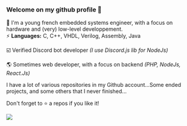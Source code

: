 ### Welcome on my github profile 👋

💬 I'm a young french embedded systems engineer, with a focus on hardware and (very) low-level developpement.  
⚡ **Languages:** C, C++, VHDL, Verilog, Assembly, Java

☑️ Verified Discord bot developer *(I use Discord.js lib for NodeJs)*

🌎 Sometimes web developer, with a focus on backend *(PHP, NodeJs, React.Js)*

I have a lot of various repositories in my Github account...Some ended projects, and some others that I never finished...

Don't forget to ⭐ a repos if you like it!

![](https://komarev.com/ghpvc/?username=Wistaro&color=blue)
